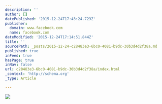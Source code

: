 ```yaml
---
description: ''
author: []
datePublished: '2015-12-24T17:43:24.723Z'
publisher:
  domain: www.facebook.com
  name: facebook.com
dateModified: '2015-12-24T17:14:51.844Z'
title: ''
sourcePath: _posts/2015-12-24-c28483e3-6bc0-4081-b9dc-30b3d4d2f38a.md
published: true
inFeed: true
hasPage: true
inNav: false
url: c28483e3-6bc0-4081-b9dc-30b3d4d2f38a/index.html
_context: 'http://schema.org'
_type: Article

---
```

![](https://scontent-ord1-1.xx.fbcdn.net/hphotos-xpa1/v/t1.0-9/1467419_10153546808260542_469570597_n.jpg?oh=c7656660109dbf779a1325c58afcaacc&oe=5719ECDF)
